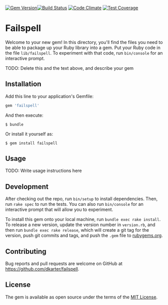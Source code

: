 [![Gem Version](https://badge.fury.io/rb/failspell.svg)](https://badge.fury.io/rb/failspell)[![Build Status](https://travis-ci.org/dkarter/FailSpell.svg)](https://travis-ci.org/dkarter/FailSpell) [![Code Climate](https://codeclimate.com/github/dkarter/FailSpell/badges/gpa.svg)](https://codeclimate.com/github/dkarter/FailSpell) [![Test Coverage](https://codeclimate.com/github/dkarter/FailSpell/badges/coverage.svg)](https://codeclimate.com/github/dkarter/FailSpell/coverage)
# Failspell

Welcome to your new gem! In this directory, you'll find the files you need to be able to package up your Ruby library into a gem. Put your Ruby code in the file `lib/failspell`. To experiment with that code, run `bin/console` for an interactive prompt.

TODO: Delete this and the text above, and describe your gem

## Installation

Add this line to your application's Gemfile:

```ruby
gem 'failspell'
```

And then execute:

    $ bundle

Or install it yourself as:

    $ gem install failspell

## Usage

TODO: Write usage instructions here

## Development

After checking out the repo, run `bin/setup` to install dependencies. Then, run `rake spec` to run the tests. You can also run `bin/console` for an interactive prompt that will allow you to experiment.

To install this gem onto your local machine, run `bundle exec rake install`. To release a new version, update the version number in `version.rb`, and then run `bundle exec rake release`, which will create a git tag for the version, push git commits and tags, and push the `.gem` file to [rubygems.org](https://rubygems.org).

## Contributing

Bug reports and pull requests are welcome on GitHub at https://github.com/dkarter/failspell.


## License

The gem is available as open source under the terms of the [MIT License](http://opensource.org/licenses/MIT).

